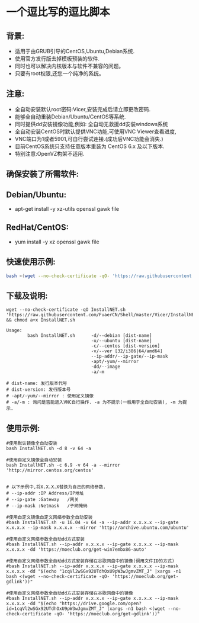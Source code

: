 # 一个逗比写的逗比脚本

## 背景:
- 适用于由GRUB引导的CentOS,Ubuntu,Debian系统.
- 使用官方发行版去掉模板预装的软件.
- 同时也可以解决内核版本与软件不兼容的问题。
- 只要有root权限,还您一个纯净的系统。

## 注意:
- 全自动安装默认root密码:Vicer,安装完成后请立即更改密码.
- 能够全自动重装Debian/Ubuntu/CentOS等系统.
- 同时提供dd安装镜像功能,例如: 全自动无救援dd安装windows系统
- 全自动安装CentOS时默认提供VNC功能,可使用VNC Viewer查看进度,
- VNC端口为1或者5901,可自行尝试连接.(成功后VNC功能会消失.)
- 目前CentOS系统只支持任意版本重装为 CentOS 6.x 及以下版本.
- 特别注意:OpenVZ构架不适用.

## 确保安装了所需软件:
## Debian/Ubuntu:
- apt-get install -y xz-utils openssl gawk file
## RedHat/CentOS:
- yum install -y xz openssl gawk file

## 快速使用示例:
``` bash
bash <(wget --no-check-certificate -qO- 'https://raw.githubusercontent.com/FuaerCN/Shell/master/Vicer/InstallNET.sh') -d 8 -v 64 -a
```

## 下载及说明:
```
wget --no-check-certificate -qO InstallNET.sh 'https://raw.githubusercontent.com/FuaerCN/Shell/master/Vicer/InstallNET.sh' && chmod a+x InstallNET.sh

Usage:
        bash InstallNET.sh      -d/--debian [dist-name]
                                -u/--ubuntu [dist-name]
                                -c/--centos [dist-version]
                                -v/--ver [32/i386|64/amd64]
                                --ip-addr/--ip-gate/--ip-mask
                                -apt/-yum/--mirror
                                -dd/--image
                                -a/-m
 
# dist-name: 发行版本代号
# dist-version: 发行版本号
# -apt/-yum/--mirror : 使用定义镜像
# -a/-m : 询问是否能进入VNC自行操作. -a 为不提示(一般用于全自动安装), -m 为提示.
```
## 使用示例:
```
#使用默认镜像全自动安装
bash InstallNET.sh -d 8 -v 64 -a
 
#使用自定义镜像全自动安装
bash InstallNET.sh -c 6.9 -v 64 -a --mirror 'http://mirror.centos.org/centos'
 
 
# 以下示例中,将X.X.X.X替换为自己的网络参数.
# --ip-addr :IP Address/IP地址
# --ip-gate :Gateway   /网关
# --ip-mask :Netmask   /子网掩码
 
#使用自定义镜像自定义网络参数全自动安装
#bash InstallNET.sh -u 16.04 -v 64 -a --ip-addr x.x.x.x --ip-gate x.x.x.x --ip-mask x.x.x.x --mirror 'http://archive.ubuntu.com/ubuntu'
 
#使用自定义网络参数全自动dd方式安装
#bash InstallNET.sh --ip-addr x.x.x.x --ip-gate x.x.x.x --ip-mask x.x.x.x -dd 'https://moeclub.org/get-win7embx86-auto'
 
#使用自定义网络参数全自动dd方式安装存储在谷歌网盘中的镜像(调用文件ID的方式)
#bash InstallNET.sh --ip-addr x.x.x.x --ip-gate x.x.x.x --ip-mask x.x.x.x -dd "$(echo "1cqVl2wSGx92UTdhOxU9pW3wJgmvZMT_J" |xargs -n1 bash <(wget --no-check-certificate -qO- 'https://moeclub.org/get-gdlink'))"
 
#使用自定义网络参数全自动dd方式安装存储在谷歌网盘中的镜像
#bash InstallNET.sh --ip-addr x.x.x.x --ip-gate x.x.x.x --ip-mask x.x.x.x -dd "$(echo "https://drive.google.com/open?id=1cqVl2wSGx92UTdhOxU9pW3wJgmvZMT_J" |xargs -n1 bash <(wget --no-check-certificate -qO- 'https://moeclub.org/get-gdlink'))"
```
